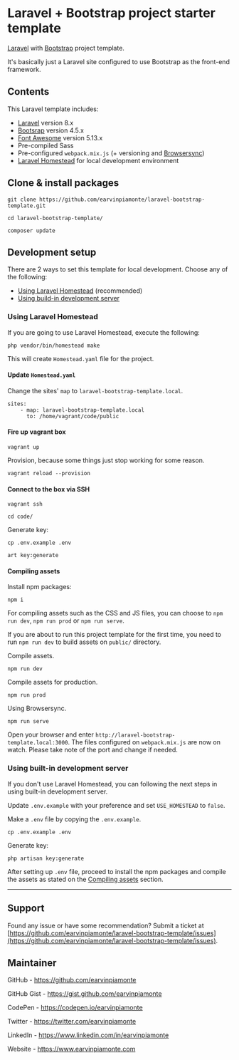 # Laravel + Bootstrap project starter template

[Laravel](https://laravel.com/) with [Bootstrap](https://getbootstrap.com/) project template.

It's basically just a Laravel site configured to use Bootstrap as the front-end framework.

## Contents

This Laravel template includes:

-   [Laravel](https://laravel.com/) version 8.x
-   [Bootsrap](https://getbootstrap.com/) version 4.5.x
-   [Font Awesome](https://fontawesome.com/) version 5.13.x
-   Pre-compiled Sass
-   Pre-configured `webpack.mix.js` (+ versioning and [Browsersync](https://www.browsersync.io/))
-   [Laravel Homestead](https://laravel.com/docs/8.x/homestead) for local development environment

## Clone & install packages

```
git clone https://github.com/earvinpiamonte/laravel-bootstrap-template.git
```

```
cd laravel-bootstrap-template/
```

```
composer update
```

## Development setup

There are 2 ways to set this template for local development. Choose any of the following:

-   [Using Laravel Homestead](#using-laravel-homestead) (recommended)
-   [Using build-in development server](#using-built-in-development-server)

### Using Laravel Homestead

If you are going to use Laravel Homestead, execute the following:

```
php vendor/bin/homestead make
```

This will create `Homestead.yaml` file for the project.

#### Update `Homestead.yaml`

Change the sites' `map` to `laravel-bootstrap-template.local`.

```
sites:
    - map: laravel-bootstrap-template.local
      to: /home/vagrant/code/public
```

#### Fire up vagrant box

```
vagrant up
```

Provision, because some things just stop working for some reason.

```
vagrant reload --provision
```

#### Connect to the box via SSH

```
vagrant ssh
```

```
cd code/
```

Generate key:

```
cp .env.example .env
```

```
art key:generate
```

#### Compiling assets

Install npm packages:

```
npm i
```

For compiling assets such as the CSS and JS files, you can choose to `npm run dev`, `npm run prod` or `npm run serve`.

If you are about to run this project template for the first time, you need to run `npm run dev` to build assets on `public/` directory.

Compile assets.

```
npm run dev
```

Compile assets for production.

```
npm run prod
```

Using Browsersync.

```
npm run serve
```

Open your browser and enter `http://laravel-bootstrap-template.local:3000`. The files configured on `webpack.mix.js` are now on watch. Please take note of the port and change if needed.

### Using built-in development server

If you don't use Laravel Homestead, you can following the next steps in using built-in development server.

Update `.env.example` with your preference and set `USE_HOMESTEAD` to `false`.

Make a `.env` file by copying the `.env.example`.

```
cp .env.example .env
```

Generate key:

```
php artisan key:generate
```

After setting up `.env` file, proceed to install the npm packages and compile the assets as stated on the [Compiling assets](#compiling-assets) section.

---

## Support

Found any issue or have some recommendation? Submit a ticket at [https://github.com/earvinpiamonte/laravel-bootstrap-template/issues](https://github.com/earvinpiamonte/laravel-bootstrap-template/issues).

## Maintainer

GitHub - https://github.com/earvinpiamonte

GitHub Gist - https://gist.github.com/earvinpiamonte

CodePen - https://codepen.io/earvinpiamonte

Twitter - https://twitter.com/earvinpiamonte

LinkedIn - https://www.linkedin.com/in/earvinpiamonte

Website - https://www.earvinpiamonte.com
